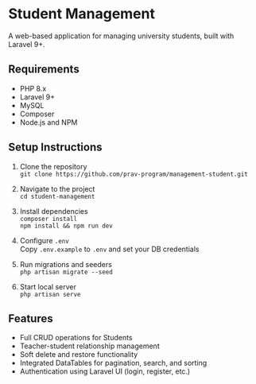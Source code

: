 # Student Management

A web-based application for managing university students, built with Laravel 9+.

## Requirements
- PHP 8.x
- Laravel 9+
- MySQL
- Composer
- Node.js and NPM

## Setup Instructions

1. Clone the repository  
   `git clone https://github.com/prav-program/management-student.git`

2. Navigate to the project  
   `cd student-management`

3. Install dependencies  
   `composer install`  
   `npm install && npm run dev`

4. Configure `.env`  
   Copy `.env.example` to `.env` and set your DB credentials

5. Run migrations and seeders  
   `php artisan migrate --seed`

6. Start local server  
   `php artisan serve`

## Features

- Full CRUD operations for Students
- Teacher-student relationship management
- Soft delete and restore functionality
- Integrated DataTables for pagination, search, and sorting
- Authentication using Laravel UI (login, register, etc.)